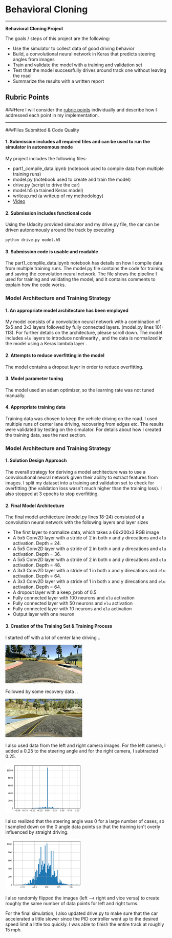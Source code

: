# **Behavioral Cloning** 

---

**Behavioral Cloning Project**

The goals / steps of this project are the following:
* Use the simulator to collect data of good driving behavior
* Build, a convolutional neural network in Keras that predicts steering angles from images
* Train and validate the model with a training and validation set
* Test that the model successfully drives around track one without leaving the road
* Summarize the results with a written report

## Rubric Points
###Here I will consider the [rubric points](https://review.udacity.com/#!/rubrics/432/view) individually and describe how I addressed each point in my implementation.  

---
###Files Submitted & Code Quality

#### 1. Submission includes all required files and can be used to run the simulator in autonomous mode

My project includes the following files:

* part1_compile_data.ipynb (notebook used to compile data from multiple training runs)
* model.py (notebook used to create and train the model)
* drive.py (script to drive the car)
* model.h5 (a trained Keras model)
* writeup.md (a writeup of my methodology)
* [Video](https://youtu.be/aDX63ukqYHI)


#### 2. Submission includes functional code
Using the Udacity provided simulator and my drive.py file, the car can be driven autonomously around the track by executing 
```sh
python drive.py model.h5
```

#### 3. Submission code is usable and readable

The part1_complile_data.ipynb notebook has details on how I compile data from multiple training runs. The model.py file contains the code for training and saving the convolution neural network. The file shows the pipeline I used for training and validating the model, and it contains comments to explain how the code works.

### Model Architecture and Training Strategy

#### 1. An appropriate model architecture has been employed

My model consists of a convolution neural network with a combination of 5x5 and 3x3 layers followed by fully connected layers. (model.py lines 101-113). For further details on the architecture, please scroll down. The model includes `elu` layers to introduce nonlinearity , and the data is normalized in the model using a Keras lambda layer . 

#### 2. Attempts to reduce overfitting in the model

The model contains a dropout layer in order to reduce overfitting.

#### 3. Model parameter tuning

The model used an adam optimizer, so the learning rate was not tuned manually.

#### 4. Appropriate training data

Training data was chosen to keep the vehicle driving on the road. I used multiple runs of center lane driving, recovering from edges etc. The results were validated by testing on the simulator. For details about how I created the training data, see the next section. 

### Model Architecture and Training Strategy

#### 1. Solution Design Approach

The overall strategy for deriving a model architecture was to use a convoloutional neural network given their ability to extract features from images. I split my dataset into a training and validation set to check for overfitting (the validation loss wasn't much higher than the training loss). I also stopped at 3 epochs to stop overfitting.

#### 2. Final Model Architecture

The final model architecture (model.py lines 18-24) consisted of a convolution neural network with the following layers and layer sizes 

* The first layer to normalize data, which takes a 66x200x3 RGB image
* A 5x5 Conv2D layer with a stride of 2 in both x and y direcations and `elu` activation. Depth = 24. 
* A 5x5 Conv2D layer with a stride of 2 in both x and y direcations and `elu` activation. Depth = 36. 
* A 5x5 Conv2D layer with a stride of 2 in both x and y direcations and `elu` activation. Depth = 48. 
* A 3x3 Conv2D layer with a stride of 1 in both x and y direcations and `elu` activation. Depth = 64. 
* A 3x3 Conv2D layer with a stride of 1 in both x and y direcations and `elu` activation. Depth = 64. 
* A dropout layer with a keep_prob of 0.5
* Fully connected layer with 100 neurons and `elu` activation
* Fully connected layer with 50 neurons and `elu` activation
* Fully connected layer with 10 neurons and `elu` activation
* Output layer with one neuron

#### 3. Creation of the Training Set & Training Process

I started off with a lot of center lane driving ..

<img src="img/center.jpg" width="240" />

Followed by some recovery data ..

<img src="img/edge.jpg" width="240" />

I also used data from the left and right camera images. For the left camera, I added a 0.25 to the steering angle and for the right camera, I subtracted 0.25.

<img src="img/original_dist.png" width="240" />

I also realized that the steering angle was 0 for a large number of cases, so I sampled down on the 0 angle data points so that the training isn't overly influenced by straight driving.

<img src="img/final_dist.png" width="240" />

 I also randomly flipped the images (left --> right and vice versa) to create roughly the same number of data points for left and right turns.

For the final simulation, I also updated drive.py to make sure that the car accelerated a little slower since the PID controller went up to the desired speed limit a little too quickly. I was able to finish the entire track at roughly 15 mph.

